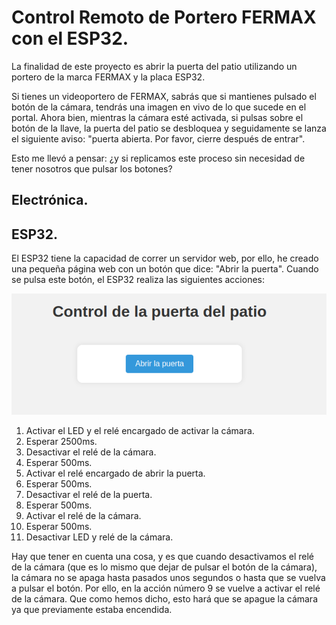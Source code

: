 # Control Remoto de Portero FERMAX con el ESP32.

La finalidad de este proyecto es abrir la puerta del patio utilizando un portero de la marca FERMAX y la placa ESP32.


Si tienes un videoportero de FERMAX, sabrás que si mantienes pulsado el botón de la cámara, tendrás una imagen en vivo de lo que sucede en el portal. Ahora bien, mientras la cámara esté activada, si pulsas sobre el botón de la llave, la puerta del patio se desbloquea y seguidamente se lanza el siguiente aviso: "puerta abierta. Por favor, cierre después de entrar".

Esto me llevó a pensar: ¿y si replicamos este proceso sin necesidad de tener nosotros que pulsar los botones?

## Electrónica.

## ESP32.

El ESP32 tiene la capacidad de correr un servidor web, por ello, he creado una pequeña página web con un botón que dice: "Abrir la puerta". Cuando se pulsa este botón, el ESP32 realiza las siguientes acciones:

![webPage](img/webPage.png)
1. Activar el LED y el relé encargado de activar la cámara.
2. Esperar 2500ms.
3. Desactivar el relé de la cámara.
4. Esperar 500ms.
5. Activar el relé encargado de abrir la puerta.
6. Esperar 500ms.
7. Desactivar el relé de la puerta.
8. Esperar 500ms.
9. Activar el relé de la cámara.
10. Esperar 500ms.
11. Desactivar LED y relé de la cámara.

Hay que tener en cuenta una cosa, y es que cuando desactivamos el relé de la cámara (que es lo mismo que dejar de pulsar el botón de la cámara), la cámara no se apaga hasta pasados unos segundos o hasta que se vuelva a pulsar el botón. Por ello, en la acción número 9 se vuelve a activar el relé de la cámara. Que como hemos dicho, esto hará que se apague la cámara ya que previamente estaba encendida.
